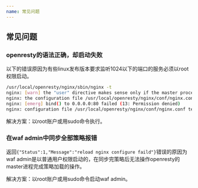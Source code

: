 ```yaml
---
name: 常见问题
---
```


## 常见问题
### openresty的语法正确，却启动失败

以下的错误原因为有些linux发布版本要求监听1024以下的端口的服务必须以root权限启动。
```bash
/usr/local/openresty/nginx/sbin/nginx -t
nginx: [warn] the "user" directive makes sense only if the master process runs with super-user privileges, ignored in /usr/local/openresty/nginx/conf/nginx.conf:1
nginx: the configuration file /usr/local/openresty/nginx/conf/nginx.conf syntax is ok
nginx: [emerg] bind() to 0.0.0.0:80 failed (13: Permission denied)
nginx: configuration file /usr/local/openresty/nginx/conf/nginx.conf test failed

```
解决方案：以root账户或用sudo命令执行。

### 在waf admin中同步全部策略报错

返回`{"Status":1,"Message":"reload nginx configure faild"}`错误的原因为waf admin是以普通用户权限启动的，在同步完策略后无法操作openresty的master进程完成策略加载的操作。

解决方案：以root账户或用sudo命令启动waf admin。

### 